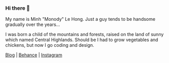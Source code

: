 ### Hi there 👋

My name is Minh "Monody" Le Hong. Just a guy
tends to be handsome gradually over the years…

I was born a child of the mountains and forests,
raised on the land of sunny which named Central Highlands.
Should be I had to grow vegetables and chickens,
but now I go coding and design.

[Blog](https://monodyle.github.io/) | [Behance](https://www.behance.net/monodyle) | [Instagram](http://instagram.com/monodyle)
